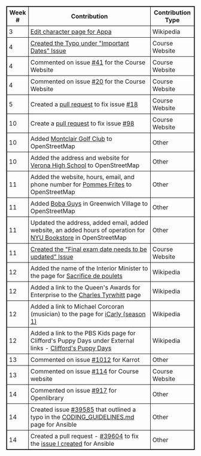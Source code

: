 |**Week #**|**Contribution**|**Contribution Type**|
|----------|----------------|---------------------|
|3|[Edit character page for Appa](<https://en.wikipedia.org/w/index.php?title=Appa_(character)&oldid=825221947>)|Wikipedia|
|4|[Created the Typo under "Important Dates" Issue](https://github.com/joannakl/cs480_s18/issues/42)|Course Website|
|4|Commented on issue [#41](https://github.com/joannakl/cs480_s18/issues/41) for the Course Website|Course Website|
|4|Commented on issue [#20](https://github.com/joannakl/cs480_s18/issues/20) for the Course Website|Course Website|
|5|Created a [pull request](https://github.com/joannakl/cs480_s18/pull/72) to fix issue [#18](https://github.com/joannakl/cs480_s18/issues/18)|Course Website|
|10|Create a [pull request](https://github.com/joannakl/cs480_s18/pull/103) to fix issue [#98](https://github.com/joannakl/cs480_s18/issues/98)|Course Website|
|10|Added [Montclair Golf Club](https://www.openstreetmap.org/changeset/57904543) to OpenStreetMap|Other|
|10|Added the address and website for [Verona High School](https://www.openstreetmap.org/changeset/57904639) to OpenStreetMap|Other|
|11|Added the website, hours, email, and phone number for [Pommes Frites](https://www.openstreetmap.org/changeset/58018325) to OpenStreetMap|Other|
|11|Added [Boba Guys](https://www.openstreetmap.org/changeset/58018828) in Greenwich Village to OpenStreetMap|Other|
|11|Updated the address, added email, added website, an added hours of operation for [NYU Bookstore](https://www.openstreetmap.org/changeset/58019794) in OpenStreetMap|Other|
|11|[Created the "Final exam date needs to be updated" Issue](https://github.com/joannakl/cs480_s18/issues/112)|Course Website|
|12|Added the name of the Interior Minister to the page for [Sacrifice de poulets](https://fr.wikipedia.org/w/index.php?title=Sacrifice_de_poulets&oldid=147673709)|Wikipedia|
|12|Added a link to the Queen's Awards for Enterprise to the [Charles Tyrwhitt](https://en.wikipedia.org/w/index.php?title=Charles_Tyrwhitt&oldid=837137138) page|Wikipedia|
|12|Added a link to Michael Corcoran (musician) to the page for [iCarly (season 1)](<https://en.wikipedia.org/w/index.php?title=ICarly_(season_1)&oldid=837138266>)|Wikipedia|
|12|Added a link to the PBS Kids page for Clifford's Puppy Days under External links - [Clifford's Puppy Days](<https://en.wikipedia.org/w/index.php?title=Clifford%27s_Puppy_Days&oldid=837767668>)|Wikipedia| 
|13|Commented on issue [#1012](https://github.com/yunity/karrot-frontend/issues/1012) for Karrot|Other|
|13|Commented on issue [#114](https://github.com/joannakl/cs480_s18/issues/114) for Course website|Course Website|
|14|Commented on issue [#917](https://github.com/internetarchive/openlibrary/issues/917) for Openlibrary|Other| 
|14|Created issue [#39585](https://github.com/ansible/ansible/issues/39585) that outlined a typo in the [CODING_GUIDELINES.md](https://github.com/ansible/ansible/blob/devel/CODING_GUIDELINES.md) page for Ansible|Other|
|14|Created a pull request - [#39604](https://github.com/ansible/ansible/pull/39604) to fix the [issue I created](https://github.com/ansible/ansible/issues/39585) for Ansible|Other|

<style>
    table {
        border-collapse:collapse;
        border: 1px solid black;
    }
    th, td {
        border: 1px solid black;
        padding: 5px;
    }
</style>
